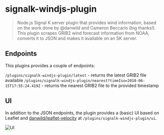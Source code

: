 # signalk-windjs-plugin

> Node.js Signal K server plugin that provides wind information, based on the work done by @danwild and Cameron Beccario (big thanks!). This plugin scrapes GRIB2 wind forecast information from NOAA, converts it to JSON and makes it available on an SK server.

## Endpoints
This plugins provides a couple of endpoints:

`/plugins/signalk-windjs-plugin/latest` - returns the latest GRIB2 file available
`/plugins/signalk-windjs-plugin/nearest?timeIso=2018-06-15T17:55:24.419Z` - returns the nearest GRIB2 file to the provided timestamp


## UI
In addition to the JSON endpoints, the plugin provides a (basic) UI based on Leaflet and [danwild/leaflet-velocity](https://github.com/danwild/leaflet-velocity) at `/plugins/signalk-windjs-plugin/ui`.

![UI](https://raw.githubusercontent.com/fabdrol/signalk-windjs-plugin/master/screenshot.png)
